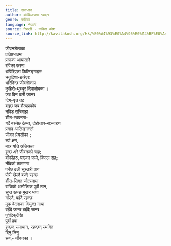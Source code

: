 ```yaml
---
title: समाधान
author: ओकिउयामा ग्वाइन
genre: कविता
language: नेपाली
source: नेपाली - कविता कोश
source_link: http://kavitakosh.org/kk/%E0%A4%93%E0%A4%95%E0%A4%BF%E0%A4%89%E0%A4%AF%E0%A4%BE%E0%A4%AE%E0%A4%BE_%E0%A4%97%E0%A5%8D%E0%A4%B5%E0%A4%BE%E0%A4%87%E0%A4%A8
---
```


जीवनशैत्यका  
प्रतिप्रभातमा  
प्राणका आघातले  
रविका करमा  
थपिदिएका फिलिङ्गाहरु  
चतुर्दिशा-छरिएर  
भरिदिन्छ जीवनोत्ताप  
कुहिरो-थुरथुर दिवालोकमा ।  
जब दिन ढली जान्छ  
दिग्-वृत्त तट  
बढ्छ जब शैत्यप्रकोप  
नविड रात्रिमाझ  
शीत-स्वपनमा-  
गर्दै बस्नेछ देहमा, दोहोत्ताप-सञ्चारण  
प्रगाढ आलिङ्गनले  
जीवन प्रेयसीका ;  
त्यो क्षण,  
मात्र यत्ति अलिकता  
हुन्छ अरे जीवनको चाह;  
बाँकीहरु, पाएका जम्मै, विफल दाह;  
नींदको कारणमा  
पर्नेछ ढली सुस्तरी प्राण  
पौरी खेल्दै बज्दै रहन्छ  
शीत-सिक्त जोत्स्नामा  
रात्रिको अलौकिक पूर्वी तान,  
सुप्त रहन्छ मुखर भाषा  
गाँउदै, बहँदै रहन्छ  
मूक वेदनाका विमुक्त गाथा  
बहँदै जान्छ बहँदै जान्छ  
पूर्वदिक्‌देखि  
पूर्वी हवा  
हुन्छन् समाधान, रहन्छन् स्थगित  
दिनु लिनु  
सब,- जीवनका ।
